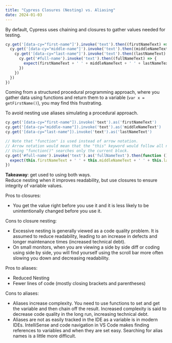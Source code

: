 ```yaml
---
title: "Cypress Closures (Nesting) vs. Aliasing"
date: 2024-01-03
---
```


By default, Cypress uses chaining and closures to gather values needed for testing.

```javascript
cy.get('[data-cy="first-name"]').invoke('text').then((firstNameText) => {
  cy.get('[data-cy="middle-name"]').invoke('text').then((middleNameText) => {
    cy.get('[data-cy="last-name"]').invoke('text').then((lastNameText) => {
      cy.get('#full-name').invoke('text').then((fullNameText) => {
        expect(firstNameText + ' ' + middleNameText + ' ' + lastNameText).to.equal(fullNameText)
      })
    })
  })
})
```

Coming from a structured procedural programming approach, where you gather data using functions and return them to a variable (`var x = getFirstName()`), you may find this frustrating.   

To avoid nesting use aliases simulating a procedural approach.

```javascript
cy.get('[data-cy="first-name"]).invoke('text').as('firstNameText')
cy.get('[data-cy="middle-name"]).invoke('text').as('middleNameText')
cy.get('[data-cy="last-name"]).invoke('text').as('lastNameText')

// Note that "function" is used instead of arrow notation.
// Arrow notation would mean that the "this" keyword would follow all nested arrows until it reached the outermost scope, where it would not find the alias.
// Using "function()" searches only the current block.
cy.get('#full-name').invoke('text').as('fullNameText').then(function () {
  expect(this.firstNameText + ' ' + this.middleNameText + ' ' + this.lastNameText).to.equal(this.fullNameText)
})
```

**Takeaway**: get used to using both ways.  
Reduce nesting when it improves readability, but use closures to ensure integrity of variable values.  

Pros to closures:
* You get the value right before you use it and it is less likely to be unintentionally changed before you use it.

Cons to closure nesting:
* Excessive nesting is generally viewed as a code quality problem. It is assumed to reduce readability, leading to an increase in defects and longer maintenance times (increased technical debt).
* On small monitors, when you are viewing a side by side diff or coding using side by side, you will find yourself using the scroll bar more often slowing you down and decreasing readability.

Pros to aliases: 
* Reduced Nesting
* Fewer lines of code (mostly closing brackets and parentheses)

Cons to aliases:
* Aliases increase complexity. You need to use functions to set and get the variable and then chain off the result. Increased complexity is said to decrease code quality in the long run, increasing technical debt.
* Aliases are not as easily tracked in the IDE as a variable is in modern IDEs. IntelliSense and code navigation in VS Code makes finding references to variables and when they are set easy. Searching for alias names is a little more difficult.
